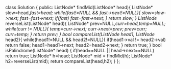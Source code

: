 class Solution {
public:
ListNode* findMid(ListNode* head){
ListNode* slow=head,*fast=head;
while(fast!=NULL && fast->next!=NULL){
slow=slow->next;
fast=fast->next;
if(fast) fast=fast->next;
}
return slow;
}
ListNode* reverseList(ListNode* head){
ListNode* prev=NULL,*curr=head,*temp=NULL;
while(curr != NULL){
temp=curr->next;
curr->next=prev;
prev=curr;
curr=temp;
}
return prev;
}
bool compareList(ListNode* head1, ListNode* head2){
while(head1!=NULL && head2!=NULL){
if(head1->val != head2->val) return false;
head1=head1->next;
head2=head2->next;
}
return true;
}
bool isPalindrome(ListNode* head) {
if(head==NULL || head->next==NULL) return true;
ListNode* h=head;
ListNode* mid = findMid(h);
ListNode* h2=reverseList(mid);
return compareList(head,h2);
}
};
